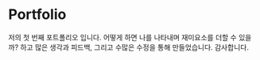 # Portfolio
저의 첫 번째 포트폴리오 입니다. 
어떻게 하면 나를 나타내며 재미요소를 더할 수 있을까? 하고 많은 생각과 피드백, 그리고 수많은 수정을 통해 만들었습니다. 
감사합니다.
